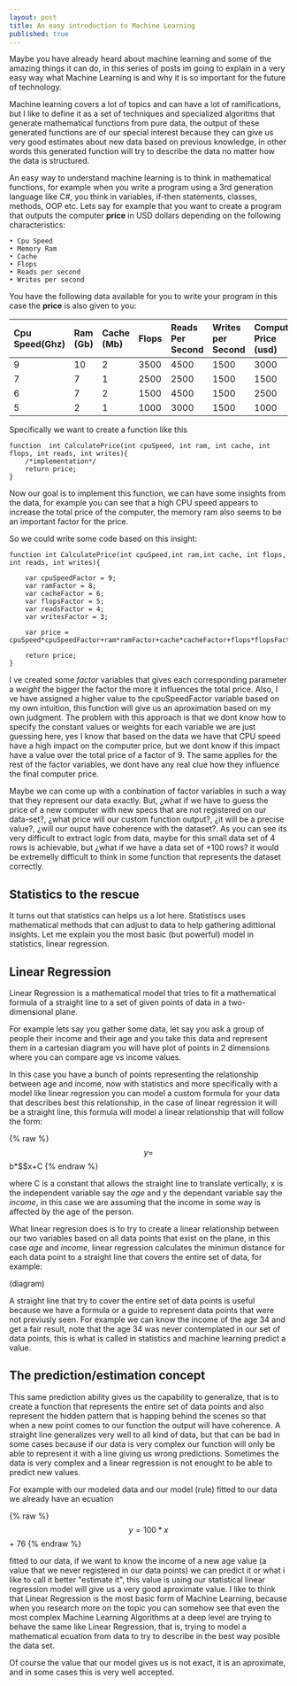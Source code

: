 ```yaml
---
layout: post
title: An easy introduction to Machine Learning
published: true
---
```


Maybe you have already heard about machine learning and some of the amazing things it can do, in this series of posts im going to explain in a very easy way what Machine Learning is and why it is so important for the future of technology.

Machine learning covers a lot of topics and can have a lot of ramifications, but I like to define it as a set of techniques and specialized algoritms that generate mathematical functions from pure data, the output of these generated functions are of our special interest because they can give us very good estimates about new data based on previous knowledge, in other words this generated function will try to describe the data no matter how the data is structured.

An easy way to understand machine learning is to think in mathematical functions, for example when you write a program using a 3rd generation language like C#, you think in variables, if-then statements, classes, methods, OOP etc. Lets say for example that you want to create a program that outputs the computer **price** in USD dollars depending on the following characteristics:

	• Cpu Speed
	• Memory Ram
	• Cache
	• Flops
	• Reads per second
	• Writes per second

You have the following data available for you to write your program in this case the **price** is also given to you:

| Cpu Speed(Ghz)  | Ram (Gb)  | Cache (Mb)  | Flops  |  Reads Per Second |  Writes per Second | Computer Price (usd)  |
|:----------------|:----------|:------------|:-------|:------------------|:-------------------|:----------------------|
| 	9  	  | 	10    |      2      |  3500  |       4500        |        1500        |        3000           |
|       7         |     7     |      1      |  2500  |       2500        |        1500        |        1500           |
| 	6 	  |     7     |      2      |  1500  |       4500        |        1500        |        2500           |
| 	5	  |     2     |      1      |  1000  |       3000        |        1500        |        1000           |

Specifically we want to create a function like this

```
function  int CalculatePrice(int cpuSpeed, int ram, int cache, int flops, int reads, int writes){
	/*implementation*/
	return price;
}
```

Now our goal is to implement this function, we can have some insights from the data, for example you can see that a high CPU speed appears to increase the total price of the computer, the memory ram also seems to be an important factor for the price.

So we could write some code based on this insight:

```
function int CalculatePrice(int cpuSpeed,int ram,int cache, int flops, int reads, int writes){
	
    var cpuSpeedFactor = 9;
    var ramFactor = 8;
    var cacheFactor = 6;
    var flopsFactor = 5;
    var readsFactor = 4;
    var writesFactor = 3;
    
    var price = cpuSpeed*cpuSpeedFactor+ram*ramFactor+cache*cacheFactor+flops*flopsFactor+reads*readsFactor+writes*writesFactor;
    
    return price;
}
```
I ve created some _factor_ variables that gives each corresponding parameter a _weight_  the bigger the factor the more it influences the total price.
Also, I ve have assigned a  higher value to the cpuSpeedFactor variable based on my own intuition, this function will give us an aproximation based on my own judgment. The problem with this approach is that we dont know how to specify the constant values or weights for each variable we are just guessing here, yes I know that based on the data we have that CPU speed have a high impact on the computer price, but we dont know if this impact have a value over the total price of a factor of 9. The same applies for the rest of the factor variables, we dont have any real clue how they influence the final computer price.

Maybe we can come up with a conbination of factor variables in such a way that they represent our data exactly. But, ¿what if we have to guess the price of a new computer with new specs that are not registered on our data-set?, ¿what price will our custom function output?, ¿it will be a precise value?, ¿will our ouput have coherence with the dataset?.
As you can see its very difficult to extract logic from data, maybe for this small data set of 4 rows is achievable, but ¿what if we have a data set of +100 rows? it would be extremelly difficult to think in some function that represents the dataset correctly.

## Statistics to the rescue 
It turns out that statistics can helps us a lot here. Statistiscs uses mathematical methods that can adjust to data to help gathering adittional insights. Let me explain you the most basic (but powerful) model in statistics, linear regression.

## Linear Regression
Linear Regression is a mathematical model that tries to fit a mathematical formula of a straight line to a set of  given points of data in a two-dimensional plane.

For example lets say you gather some data, let say you ask a group of people their income and their age and you take this data and represent them in a cartesian diagram you will have plot of points in 2 dimensions where you can compare age vs income values.

In this case you have a bunch of points representing the relationship between age and income, now with statistics and more specifically with a model like linear regression you can model a custom formula for your data that describes best this relationship, in the case of linear regression it will be a straight line, this formula will model a linear relationship that will follow  the form:

{% raw %}
  $$y = $$b\*$$x+C
{% endraw %} 

where C is a constant that allows the straight line to translate vertically, x is the independent variable say the _age_ and y the dependant variable say the _income_, in this case we are assuming that the income in some way is affected by the age of the person.

What linear regresion does is to try to create a linear relationship between our two variables based on all data points that exist on the plane, in this case _age_ and _income_, linear regression calculates the minimun distance for each data point to a straight line that covers the entire set of data, for example:

(diagram)

A straight line that try to cover the entire set of data points is useful because we have a formula or a guide to represent data points that were not previusly seen. For example we can know the income of the age 34 and get a fair result, note that the age 34 was never contemplated in our set of data points, this is what is called in statistics and machine learning predict a value.

## The prediction/estimation concept
This same prediction ability gives us the capability to generalize, that is to create a function that represents the entire set of data points and also represent the hidden pattern that is happing behind the scenes so that when a new point comes to our function the output will have coherence. A straight line generalizes very well to all kind of data, but that can be bad in some cases because if our data is very complex our function will only be able to represent it with a line giving us wrong predictions. Sometimes the data is very complex and a linear regression is not enought to be able to  predict new values.

For example with our modeled data and our model (rule) fitted to our data we already have an ecuation 

 {% raw %}
  $$y = 100*x$$ + 76
 {% endraw %}

fitted to our data, if we want to know the income of a new age value (a value that we never registered in our data points) we can predict it or what i like to call it better "estimate it", this value is using our statistical linear regression model will give us a very good aproximate value.
I like to think that Linear Regression is the most basic form of Machine Learning, because when you research more on the topic you can somehow see that even the most complex Machine Learning Algorithms at a deep level are trying to  behave the same like Linear Regression, that is, trying to model a mathematical ecuation from data to try to describe in the best way posible the data set.

Of course the value that our model gives us is not exact, it is an aproximate, and in some cases this is very well accepted.
